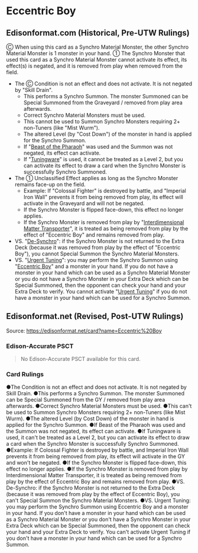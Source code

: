 # Eccentric Boy

## Edisonformat.com (Historical, Pre-UTW Rulings)

Ⓒ When using this card as a Synchro Material Monster, the other Synchro Material Monster is 1 monster in your hand. ① The Synchro Monster that used this card as a Synchro Material Monster cannot activate its effect, its effect(s) is negated, and it is removed from play when removed from the field.

*   The Ⓒ Condition is not an effect and does not activate. It is not negated by "Skill Drain".
    *   This performs a Synchro Summon. The monster Summoned can be Special Summoned from the Graveyard / removed from play area afterwards.
    *   Correct Synchro Material Monsters must be used.
    *   This cannot be used to Summon Synchro Monsters requiring 2+ non-Tuners (like "Mist Wurm").
    *   The altered Level (by "Cost Down") of the monster in hand is applied for the Synchro Summon.
    *   If "[Beast of the Pharaoh](https://yugipedia.com/wiki/Beast_of_the_Pharaoh)" was used and the Summon was not negated, its effect can activate.
    *   If "[Tuningware](https://yugipedia.com/wiki/Tuningware)" is used, it cannot be treated as a Level 2, but you can activate its effect to draw a card when the Synchro Monster is successfully Synchro Summoned.
*   The ① Unclassified Effect applies as long as the Synchro Monster remains face-up on the field.
    *   Example: If "Colossal Fighter" is destroyed by battle, and "Imperial Iron Wall" prevents it from being removed from play, its effect will activate in the Graveyard and will not be negated.
    *   If the Synchro Monster is flipped face-down, this effect no longer applies.
    *   If the Synchro Monster is removed from play by "[Interdimensional Matter Transporter](https://yugipedia.com/wiki/Interdimensional_Matter_Transporter)", it is treated as being removed from play by the effect of "Eccentric Boy" and remains removed from play.
*   VS. "[De-Synchro](https://yugipedia.com/wiki/De-Synchro)": if the Synchro Monster is not returned to the Extra Deck (because it was removed from play by the effect of "Eccentric Boy"), you cannot Special Summon the Synchro Material Monsters.
*   VS. "[Urgent Tuning](https://yugipedia.com/wiki/Urgent_Tuning)": you may perform the Synchro Summon using "[Eccentric Boy](https://yugipedia.com/wiki/Eccentric_Boy)" and a monster in your hand. If you do not have a monster in your hand which can be used as a Synchro Material Monster or you do not have a Synchro Monster in your Extra Deck which can be Special Summoned, then the opponent can check your hand and your Extra Deck to verify. You cannot activate "[Urgent Tuning](https://yugipedia.com/wiki/Urgent_Tuning)" if you do not have a monster in your hand which can be used for a Synchro Summon.

## Edisonformat.net (Revised, Post-UTW Rulings)

Source: https://edisonformat.net/card?name=Eccentric%20Boy

### Edison-Accurate PSCT

> No Edison-Accurate PSCT available for this card.

### Card Rulings

●The Condition is not an effect and does not activate. It is not negated by Skill Drain.
●This performs a Synchro Summon. The monster Summoned can be Special Summoned from the GY / removed from play area afterwards.
●Correct Synchro Material Monsters must be used.
●This can't be used to Summon Synchro Monsters requiring 2+ non-Tuners (like Mist Wurm).
●The altered Level (by Cost Down) of the monster in hand is applied for the Synchro Summon.
●If Beast of the Pharaoh was used and the Summon was not negated, its effect can activate.
●If Tuningware is used, it can't be treated as a Level 2, but you can activate its effect to draw a card when the Synchro Monster is successfully Synchro Summoned.
●Example: If Colossal Fighter is destroyed by battle, and Imperial Iron Wall prevents it from being removed from play, its effect will activate in the GY and won't be negated.
●If the Synchro Monster is flipped face-down, this effect no longer applies.
●If the Synchro Monster is removed from play by Interdimensional Matter Transporter, it is treated as being removed from play by the effect of Eccentric Boy and remains removed from play.
●VS. De-Synchro: if the Synchro Monster is not returned to the Extra Deck (because it was removed from play by the effect of Eccentric Boy), you can't Special Summon the Synchro Material Monsters.
●VS. Urgent Tuning: you may perform the Synchro Summon using Eccentric Boy and a monster in your hand. If you don't have a monster in your hand which can be used as a Synchro Material Monster or you don't have a Synchro Monster in your Extra Deck which can be Special Summoned, then the opponent can check your hand and your Extra Deck to verify. You can't activate Urgent Tuning if you don't have a monster in your hand which can be used for a Synchro Summon.
            